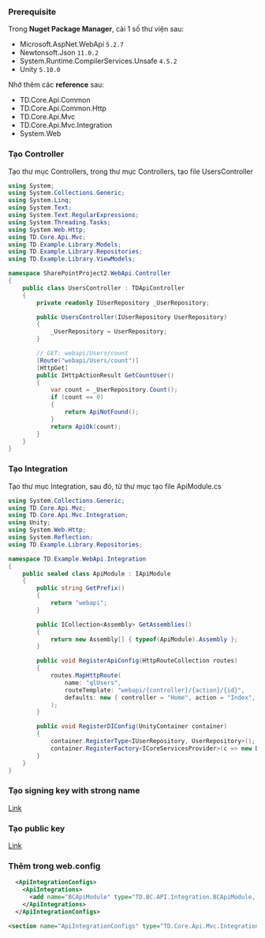 ### Prerequisite
Trong **Nuget Package Manager**, cài 1 số thư viện sau:
- Microsoft.AspNet.WebApi `5.2.7`
- Newtonsoft.Json `11.0.2`
- System.Runtime.CompilerServices.Unsafe `4.5.2`
- Unity `5.10.0`


Nhớ thêm các **reference** sau:
- TD.Core.Api.Common
- TD.Core.Api.Common.Http
- TD.Core.Api.Mvc
- TD.Core.Api.Mvc.Integration
- System.Web 

### Tạo Controller
Tạo thư mục Controllers, trong thư mục Controllers, tạo file UsersController
```csharp
using System; 
using System.Collections.Generic; 
using System.Linq; 
using System.Text; 
using System.Text.RegularExpressions; 
using System.Threading.Tasks; 
using System.Web.Http; 
using TD.Core.Api.Mvc; 
using TD.Example.Library.Models; 
using TD.Example.Library.Repositories; 
using TD.Example.Library.ViewModels; 

namespace SharePointProject2.WebApi.Controller 
{ 
    public class UsersController : TDApiController 
    { 
        private readonly IUserRepository _UserRepository; 

        public UsersController(IUserRepository UserRepository) 
        { 
            _UserRepository = UserRepository; 
        } 

        // GET: webapi/Users/count 
        [Route("webapi/Users/count")] 
        [HttpGet] 
        public IHttpActionResult GetCountUser() 
        { 
            var count = _UserRepository.Count(); 
            if (count == 0) 
            { 
                return ApiNotFound(); 
            } 
            return ApiOk(count); 
        } 
    } 
} 
```

### Tạo Integration
Tạo thư mục Integration, sau đó, từ thư mục tạo file ApiModule.cs 
```csharp
using System.Collections.Generic; 
using TD.Core.Api.Mvc; 
using TD.Core.Api.Mvc.Integration; 
using Unity; 
using System.Web.Http; 
using System.Reflection; 
using TD.Example.Library.Repositories; 

namespace TD.Example.WebApi.Integration 
{ 
    public sealed class ApiModule : IApiModule 
    { 
        public string GetPrefix() 
        { 
            return "webapi"; 
        } 

        public ICollection<Assembly> GetAssemblies() 
        { 
            return new Assembly[] { typeof(ApiModule).Assembly }; 
        } 

        public void RegisterApiConfig(HttpRouteCollection routes) 
        { 
            routes.MapHttpRoute( 
                name: "qlUsers", 
                routeTemplate: "webapi/{controller}/{action}/{id}", 
                defaults: new { controller = "Home", action = "Index", id = RouteParameter.Optional } 
            ); 
        } 

        public void RegisterDIConfig(UnityContainer container)
        { 
            container.RegisterType<IUserRepository, UserRepository>(); 
            container.RegisterFactory<ICoreServicesProvider>(c => new DefaultContextCoreServicesProvider()); 
        } 
    } 
} 
```
### Tạo signing key with strong name
[Link](trick/create-Signal-Key-With-Strong-Name.md)
### Tạo public key
[Link](trick/get-Public-Token-Key.md)
### Thêm trong web.config
```xml
  <ApiIntegrationConfigs>
    <ApiIntegrations>
      <add name="BCApiModule" type="TD.BC.API.Integration.BCApiModule, TD.BC.API, Version=1.0.0.0, Culture=neutral, PublicKeyToken=2fcbd4e65ceb67c7" />
    </ApiIntegrations>
  </ApiIntegrationConfigs>
```
```xml
<section name="ApiIntegrationConfigs" type="TD.Core.Api.Mvc.Integration.ApiIntegrationConfigsSection, TD.Core.Api.Mvc.Integration, Version=1.0.0.0, Culture=neutral, PublicKeyToken=8a6dc52edcc09b88" />
```
